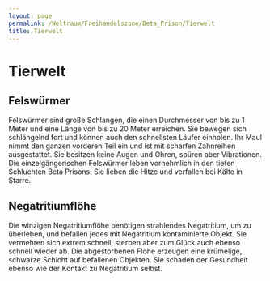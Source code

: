 ```yaml
---
layout: page
permalink: /Weltraum/Freihandelszone/Beta_Prison/Tierwelt
title: Tierwelt
---
```



# Tierwelt


## Felswürmer

Felswürmer sind große Schlangen, die einen Durchmesser von bis zu 1 Meter und eine Länge von bis zu 20 Meter erreichen. Sie bewegen sich schlängelnd fort und können auch den schnellsten Läufer einholen. Ihr Maul nimmt den ganzen vorderen Teil ein und ist mit scharfen Zahnreihen ausgestattet. Sie besitzen keine Augen und Ohren, spüren aber Vibrationen. Die einzelgängerischen Felswürmer leben vornehmlich in den tiefen Schluchten Beta Prisons. Sie lieben die Hitze und verfallen bei Kälte in Starre.

## Negatritiumflöhe

Die winzigen Negatritiumflöhe benötigen strahlendes Negatritium, um zu überleben, und befallen jedes mit Negatritium kontaminierte Objekt. Sie vermehren sich extrem schnell, sterben aber zum Glück auch ebenso schnell wieder ab. Die abgestorbenen Flöhe erzeugen eine krümelige, schwarze Schicht auf befallenen Objekten. Sie schaden der Gesundheit ebenso wie der Kontakt zu Negatritium selbst.



